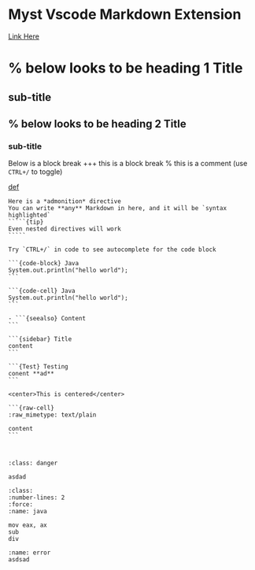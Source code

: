 # Myst Vscode Markdown Extension
[Link Here](https://marketplace.visualstudio.com/items?itemName=ExecutableBookProject.myst-highlight)

% below looks to be heading 1
Title
====== 
## sub-title

% below looks to be heading 2
Title
------
### sub-title


Below is a block break
+++ this is a block break
% this is a comment (use `CTRL+/` to toggle)

[def]

[def]: https://www.abc.com "abc"


``````{note}
Here is a *admonition* directive
You can write **any** Markdown in here, and it will be `syntax highlighted`
`````{tip}
Even nested directives will work
`````

Try `CTRL+/` in code to see autocomplete for the code block

```{code-block} Java
System.out.println("hello world");
```

```{code-cell} Java
System.out.println("hello world");
```

- ```{seealso} Content
```

```{sidebar} Title
content
```

```{Test} Testing
conent **ad**
```

<center>This is centered</center>

```{raw-cell}
:raw_mimetype: text/plain

content
```



``````

```{admonition} Custom **Title**
:class: danger

asdad
```

```{code} x86asm
:class:
:number-lines: 2
:force:
:name: java

mov eax, ax
sub
div
```

```{error}
:name: error
asdsad
```

```{} 3
```



